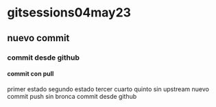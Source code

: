 # gitsessions04may23
## nuevo commit
### commit desde github
#### commit con pull
primer estado
segundo estado
tercer
cuarto
quinto
sin upstream
nuevo commit
push sin bronca
commit desde github

